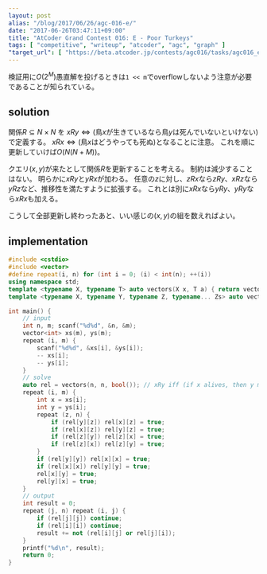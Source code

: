 ```yaml
---
layout: post
alias: "/blog/2017/06/26/agc-016-e/"
date: "2017-06-26T03:47:11+09:00"
title: "AtCoder Grand Contest 016: E - Poor Turkeys"
tags: [ "competitive", "writeup", "atcoder", "agc", "graph" ]
"target_url": [ "https://beta.atcoder.jp/contests/agc016/tasks/agc016_e" ]
---
```


検証用に$O(2^M)$愚直解を投げるときは`1 << m`でoverflowしないよう注意が必要であることが知られている。

## solution

関係$R \subseteq N \times N$ を $x R y \iff (\text{鳥$x$が生きているなら鳥$y$は死んでいないといけない})$で定義する。
$x R x \iff (\text{鳥$x$はどうやっても死ぬ})$となることに注意。
これを順に更新していけば$O(N(N + M))$。

クエリ$(x, y)$が来たとして関係$R$を更新することを考える。
制約は減少することはない。
明らかに$x R y$と$y R x$が加わる。
任意の$z$に対し、$z R x$なら$z R y$、$x R z$なら$y R z$など、推移性を満たすように拡張する。
これとは別に$x R x$なら$y R y$、$y R y$なら$x R x$も加える。

こうして全部更新し終わったあと、いい感じの$(x, y)$の組を数えればよい。

## implementation

``` c++
#include <cstdio>
#include <vector>
#define repeat(i, n) for (int i = 0; (i) < int(n); ++(i))
using namespace std;
template <typename X, typename T> auto vectors(X x, T a) { return vector<T>(x, a); }
template <typename X, typename Y, typename Z, typename... Zs> auto vectors(X x, Y y, Z z, Zs... zs) { auto cont = vectors(y, z, zs...); return vector<decltype(cont)>(x, cont); }

int main() {
    // input
    int n, m; scanf("%d%d", &n, &m);
    vector<int> xs(m), ys(m);
    repeat (i, m) {
        scanf("%d%d", &xs[i], &ys[i]);
        -- xs[i];
        -- ys[i];
    }
    // solve
    auto rel = vectors(n, n, bool()); // xRy iff (if x alives, then y must die)
    repeat (i, m) {
        int x = xs[i];
        int y = ys[i];
        repeat (z, n) {
            if (rel[y][z]) rel[x][z] = true;
            if (rel[x][z]) rel[y][z] = true;
            if (rel[z][y]) rel[z][x] = true;
            if (rel[z][x]) rel[z][y] = true;
        }
        if (rel[y][y]) rel[x][x] = true;
        if (rel[x][x]) rel[y][y] = true;
        rel[x][y] = true;
        rel[y][x] = true;
    }
    // output
    int result = 0;
    repeat (j, n) repeat (i, j) {
        if (rel[j][j]) continue;
        if (rel[i][i]) continue;
        result += not (rel[i][j] or rel[j][i]);
    }
    printf("%d\n", result);
    return 0;
}
```
